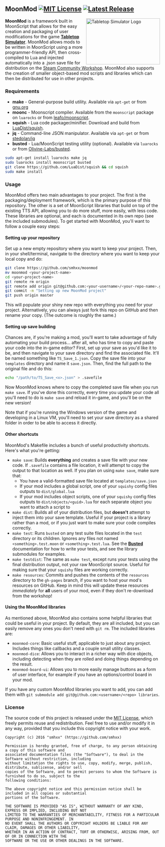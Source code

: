 ## MoonMod [![MIT License](https://img.shields.io/badge/license-MIT-blue.svg)](https://opensource.org/licenses/MIT) [![Latest Release](https://img.shields.io/github/release/smhxx/moonmod.svg?maxAge=1800)](https://github.com/smhxx/moonmod/releases)

<img alt="Tabletop Simulator Logo" align="right" width="240" height="150" src="http://i.imgur.com/T0N1sLu.jpg" />

**MoonMod** is a framework built in MoonScript that allows for the easy creation and packaging of user modifications for the game [**Tabletop Simulator**](http://store.steampowered.com/app/286160/Tabletop_Simulator/). MoonMod allows mods to be written in MoonScript using a more programmer-friendly API, then cross-compiled to Lua and injected automatically into a .json save file for distribution on the [Steam Community Workshop](http://steamcommunity.com/app/286160/workshop/). MoonMod also supports the creation of smaller object-based mod scripts and libraries which can then be distributed for use in other projects.

### Requirements

* **make** - General-purpose build utility. Available via `apt-get` or from [gnu.org](https://www.gnu.org/software/make/)
* **moonc** - Moonscript compiler. Available from the `moonscript` package on `luarocks` or from [leafo/moonscript](https://github.com/leafo/moonscript).
* **squish** - Lua code packager/minifier. Download and build from [LuaDist/squish](https://github.com/LuaDist/squish).
* **jq** - Command-line JSON manipulator. Available via `apt-get` or from [stedolan/jq](https://stedolan.github.io/jq/)
* **busted** - Lua/MoonScript testing utility (optional). Available via `luarocks` or from [Olivine-Labs/busted](https://github.com/Olivine-Labs/busted).

```sh
sudo apt-get install luarocks make jq
sudo luarocks install moonscript busted
git clone https://github.com/LuaDist/squish && cd squish
sudo make install
```

### Usage

MoonMod offers two main advantages to your project. The first is the packaging/deployment framework, which is the primary purpose of this repository. The other is a set of MoonScript libraries that build on top of the existing TTS API, allowing you to do more stuff, more easily, with less code. These libraries are optional, and each is documented in its own repo (see the included submodules). To get started with MoonMod, you'll want to follow a couple easy steps:

#### Setting up your repository

Set up a new empty repository where you want to keep your project. Then, in your shell/terminal, navigate to the directory where you want to keep your local copy and do:

```sh
git clone https://github.com/smhxx/moonmod
mv moonmod <your-project-name>
cd <your-project-name>
git remote rm origin
git remote add origin git@github.com:<your-username>/<your-repo-name>.git
git commit -m "Setting up new MoonMod project"
git push origin master
```

This will populate your shiny new repo with everything you need for your project. Alternatively, you can always just fork this repo on GitHub and then rename your copy. (The outcome is roughly the same.)

#### Setting up save building

Chances are, if you're making a mod, you'll want to take advantage of fully automating your build process... after all, who has time to copy and paste your code into the in-game editor? First, set up your save as you'd like it to be, and then navigate to your save directory and find the associated file. It'll be named something like `TS_Save_1.json`. Copy the save file into your `templates` directory and name it `save.json`. Then, find the full path to the original file and do this:

```sh
echo "/path/to/TS_Save_<x>.json" > .savefile
```

Now MoonMod knows where to copy the completed save file when you run `make save`. If you've done this correctly, every time you update your code all you'll need to do is `make save` and reload it in-game, and you'll be on the new version!

Note that if you're running the Windows version of the game and developing in a Linux VM, you'll need to set your save directory as a shared folder in order to be able to access it directly.

#### Other shortcuts

MoonMod's Makefile includes a bunch of useful productivity shortcuts. Here's what you're getting:

* `make save`: Builds **everything** and creates a save file with your new code. If `.savefile` contains a file location, it will attempt to copy the output to that location as well. If you plan on using `make save`, make sure that:
  * You have a valid-formatted save file located at `templates/save.json`
  * If your mod includes a global script, one of your `squishy` config files outputs to `dist/global.lua`
  * If your mod includes object scripts, one of your `squishy` config files outputs to `dist/objects/<guid>.lua` for each separate object you want to attach a script to
* `make dist`: Builds all of your distribution files, but **doesn't** attempt to inject them into your save template. Useful if your project is a library rather than a mod, or if you just want to make sure your code compiles correctly.
* `make test`: Runs `busted` on any test suite files located in the `test` directory or its children. Ignores any files not named `<something>.test.moon` or `<something>.test.lua`. See the [**Busted**]() documentation for how to write your tests, and see the library submodules for examples.
* `make testdist`: The same as `make test`, except runs your tests using the final distribution output, not your raw MoonScript source. Useful for making sure that your `squishy` files are working correctly.
* `make resources`: Commits and pushes the contents of the `resources` directory to the `gh-pages` branch, if you want to host your mod's resources on GitHub. Keep in mind this will update these resources *immediately* for **all** users of your mod, even if they don't re-download from the workshop!

#### Using the MoonMod libraries

As mentioned above, MoonMod also contains some helpful libraries that could be useful in your project. By default, they are all included, but you can easily remove any ones you don't need with `git rm`. The included libraries are:

* `moonmod-core`: Basic useful stuff, applicable to just about any project. Includes things like callbacks and a couple small utility classes.
* `moonmod-dice`: Allows you to interact in a richer way with dice objects, including detecting when they are rolled and doing things depending on the result.
* `moonmod-board-ui`: Allows you to more easily manage buttons as a form of user interface, for example if you have an options/control board in your mod.

If you have any custom MoonMod libraries you want to add, you can add them with `git submodule add git@github.com:<username>/<repo> libraries`.

### License

The source code of this project is released under the [MIT License](https://opensource.org/licenses/MIT), which freely permits reuse and redistribution. Feel free to use and/or modify it in any way, provided that you include this copyright notice with your work.

    Copyright (c) 2016 "smhxx" (https://github.com/smhxx)

    Permission is hereby granted, free of charge, to any person obtaining a copy of this software and
    associated documentation files (the "Software"), to deal in the Software without restriction, including
    without limitation the rights to use, copy, modify, merge, publish, distribute, sublicense, and/or sell
    copies of the Software, and to permit persons to whom the Software is furnished to do so, subject to the
    following conditions:

    The above copyright notice and this permission notice shall be included in all copies or substantial
    portions of the Software.

    THE SOFTWARE IS PROVIDED "AS IS", WITHOUT WARRANTY OF ANY KIND, EXPRESS OR IMPLIED, INCLUDING BUT NOT
    LIMITED TO THE WARRANTIES OF MERCHANTABILITY, FITNESS FOR A PARTICULAR PURPOSE AND NONINFRINGEMENT. IN
    NO EVENT SHALL THE AUTHORS OR COPYRIGHT HOLDERS BE LIABLE FOR ANY CLAIM, DAMAGES OR OTHER LIABILITY,
    WHETHER IN AN ACTION OF CONTRACT, TORT OR OTHERWISE, ARISING FROM, OUT OF OR IN CONNECTION WITH THE
    SOFTWARE OR THE USE OR OTHER DEALINGS IN THE SOFTWARE.
